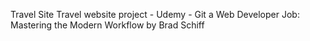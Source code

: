 Travel Site
Travel website project - Udemy - Git a Web Developer Job: Mastering the Modern Workflow by Brad Schiff
